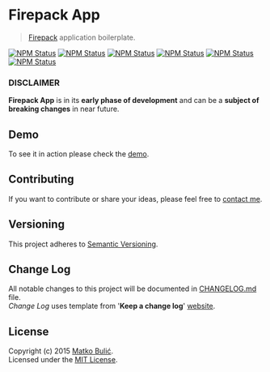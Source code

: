 # Firepack App
> [Firepack](https://github.com/bulicmatko/firepack/) application boilerplate.

[![NPM Status](https://img.shields.io/npm/v/firepack-app.svg?style=flat-square)](https://www.npmjs.com/package/firepack-app)
[![NPM Status](https://img.shields.io/david/strongloop/firepack-app.svg?style=flat-square)](https://www.npmjs.org/package/firepack-app)
[![NPM Status](https://img.shields.io/david/dev/strongloop/firepack-app.svg?style=flat-square)](https://www.npmjs.org/package/firepack-app)
[![NPM Status](https://img.shields.io/npm/dm/firepack-app.svg?style=flat-square)](https://www.npmjs.org/package/firepack-app)
[![NPM Status](https://img.shields.io/npm/dt/firepack-app.svg?style=flat-square)](https://www.npmjs.org/package/firepack-app)
[![NPM Status](https://img.shields.io/npm/l/firepack-app.svg?style=flat-square)](https://www.npmjs.org/package/firepack-app)

### DISCLAIMER
**Firepack App** is in its **early phase of development** and can be a **subject of breaking changes** in near future.

## Demo
To see it in action please check the [demo](https://firepack-app.firebaseapp.com/).

## Contributing
If you want to contribute or share your ideas, please feel free to [contact me](mailto:bulicmatko@gmail.com).

## Versioning
This project adheres to [Semantic Versioning](http://semver.org/).

## Change Log
All notable changes to this project will be documented in
[CHANGELOG.md](https://github.com/bulicmatko/firepack-app/blob/master/CHANGELOG.md) file.  
*Change Log* uses template from '**Keep a change log**' [website](http://keepachangelog.com/).

## License
Copyright (c) 2015 [Matko Bulić](mailto:bulicmatko@gmail.com).  
Licensed under the [MIT License](https://github.com/bulicmatko/firepack-app/blob/master/LICENSE).
